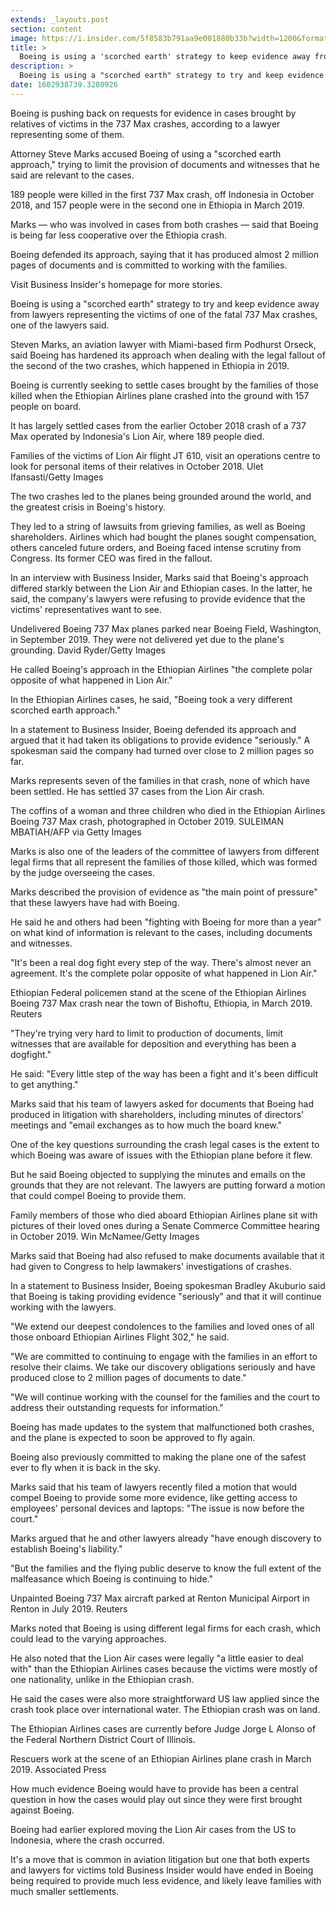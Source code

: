 ```yaml
--- 
extends: _layouts.post 
section: content 
image: https://i.insider.com/5f8583b791aa9e001880b33b?width=1200&format=jpeg 
title: > 
  Boeing is using a 'scorched earth' strategy to keep evidence away from lawyers representing 737 Max crash victims, lawyer says 
description: > 
  Boeing is using a "scorched earth" strategy to try and keep evidence away from lawyers representing the victims of one of the fatal 737 Max crashes, one of the lawyers said.In the Ethiopian Airlines cases, he said, "Boeing took a very different scorched earth approach."The coffins of a woman and three children who died in the Ethiopian Airlines Boeing 737 Max crash, photographed in October 2019.Ethiopian Federal policemen stand at the scene of the Ethiopian Airlines Boeing 737 Max crash near the town of Bishoftu, Ethiopia, in March 2019.The Ethiopian Airlines cases are currently before Judge Jorge L Alonso of the Federal Northern District Court of Illinois. 
date: 1602938739.3280926 
--- 
```

Boeing is pushing back on requests for evidence in cases brought by relatives of victims in the 737 Max crashes, according to a lawyer representing some of them.

Attorney Steve Marks accused Boeing of using a "scorched earth approach," trying to limit the provision of documents and witnesses that he said are relevant to the cases.

189 people were killed in the first 737 Max crash, off Indonesia in October 2018, and 157 people were in the second one in Ethiopia in March 2019.

Marks — who was involved in cases from both crashes — said that Boeing is being far less cooperative over the Ethiopia crash.

Boeing defended its approach, saying that it has produced almost 2 million pages of documents and is committed to working with the families.

Visit Business Insider's homepage for more stories.

Boeing is using a "scorched earth" strategy to try and keep evidence away from lawyers representing the victims of one of the fatal 737 Max crashes, one of the lawyers said.

Steven Marks, an aviation lawyer with Miami-based firm Podhurst Orseck, said Boeing has hardened its approach when dealing with the legal fallout of the second of the two crashes, which happened in Ethiopia in 2019.

Boeing is currently seeking to settle cases brought by the families of those killed when the Ethiopian Airlines plane crashed into the ground with 157 people on board.

It has largely settled cases from the earlier October 2018 crash of a 737 Max operated by Indonesia's Lion Air, where 189 people died.

Families of the victims of Lion Air flight JT 610, visit an operations centre to look for personal items of their relatives in October 2018. Ulet Ifansasti/Getty Images

The two crashes led to the planes being grounded around the world, and the greatest crisis in Boeing's history.

They led to a string of lawsuits from grieving families, as well as Boeing shareholders. Airlines which had bought the planes sought compensation, others canceled future orders, and Boeing faced intense scrutiny from Congress. Its former CEO was fired in the fallout.

In an interview with Business Insider, Marks said that Boeing's approach differed starkly between the Lion Air and Ethiopian cases. In the latter, he said, the company's lawyers were refusing to provide evidence that the victims' representatives want to see.

Undelivered Boeing 737 Max planes parked near Boeing Field, Washington, in September 2019. They were not delivered yet due to the plane's grounding. David Ryder/Getty Images

He called Boeing's approach in the Ethiopian Airlines "the complete polar opposite of what happened in Lion Air."

In the Ethiopian Airlines cases, he said, "Boeing took a very different scorched earth approach."

In a statement to Business Insider, Boeing defended its approach and argued that it had taken its obligations to provide evidence "seriously." A spokesman said the company had turned over close to 2 million pages so far.

Marks represents seven of the families in that crash, none of which have been settled. He has settled 37 cases from the Lion Air crash.

The coffins of a woman and three children who died in the Ethiopian Airlines Boeing 737 Max crash, photographed in October 2019. SULEIMAN MBATIAH/AFP via Getty Images

Marks is also one of the leaders of the committee of lawyers from different legal firms that all represent the families of those killed, which was formed by the judge overseeing the cases.

Marks described the provision of evidence as "the main point of pressure" that these lawyers have had with Boeing.

He said he and others had been "fighting with Boeing for more than a year" on what kind of information is relevant to the cases, including documents and witnesses.

"It's been a real dog fight every step of the way. There's almost never an agreement. It's the complete polar opposite of what happened in Lion Air."

Ethiopian Federal policemen stand at the scene of the Ethiopian Airlines Boeing 737 Max crash near the town of Bishoftu, Ethiopia, in March 2019. Reuters

"They're trying very hard to limit to production of documents, limit witnesses that are available for deposition and everything has been a dogfight."

He said: "Every little step of the way has been a fight and it's been difficult to get anything."

Marks said that his team of lawyers asked for documents that Boeing had produced in litigation with shareholders, including minutes of directors' meetings and "email exchanges as to how much the board knew."

One of the key questions surrounding the crash legal cases is the extent to which Boeing was aware of issues with the Ethiopian plane before it flew.

But he said Boeing objected to supplying the minutes and emails on the grounds that they are not relevant. The lawyers are putting forward a motion that could compel Boeing to provide them.

Family members of those who died aboard Ethiopian Airlines plane sit with pictures of their loved ones during a Senate Commerce Committee hearing in October 2019. Win McNamee/Getty Images

Marks said that Boeing had also refused to make documents available that it had given to Congress to help lawmakers' investigations of crashes.

In a statement to Business Insider, Boeing spokesman Bradley Akuburio said that Boeing is taking providing evidence "seriously" and that it will continue working with the lawyers.

"We extend our deepest condolences to the families and loved ones of all those onboard Ethiopian Airlines Flight 302," he said.

"We are committed to continuing to engage with the families in an effort to resolve their claims. We take our discovery obligations seriously and have produced close to 2 million pages of documents to date."

"We will continue working with the counsel for the families and the court to address their outstanding requests for information."

Boeing has made updates to the system that malfunctioned both crashes, and the plane is expected to soon be approved to fly again.

Boeing also previously committed to making the plane one of the safest ever to fly when it is back in the sky.

Marks said that his team of lawyers recently filed a motion that would compel Boeing to provide some more evidence, like getting access to employees' personal devices and laptops: "The issue is now before the court."

Marks argued that he and other lawyers already "have enough discovery to establish Boeing's liability."

"But the families and the flying public deserve to know the full extent of the malfeasance which Boeing is continuing to hide."

Unpainted Boeing 737 Max aircraft parked at Renton Municipal Airport in Renton in July 2019. Reuters

Marks noted that Boeing is using different legal firms for each crash, which could lead to the varying approaches.

He also noted that the Lion Air cases were legally "a little easier to deal with" than the Ethiopian Airlines cases because the victims were mostly of one nationality, unlike in the Ethiopian crash.

He said the cases were also more straightforward US law applied since the crash took place over international water. The Ethiopian crash was on land.

The Ethiopian Airlines cases are currently before Judge Jorge L Alonso of the Federal Northern District Court of Illinois.

Rescuers work at the scene of an Ethiopian Airlines plane crash in March 2019. Associated Press

How much evidence Boeing would have to provide has been a central question in how the cases would play out since they were first brought against Boeing.

Boeing had earlier explored moving the Lion Air cases from the US to Indonesia, where the crash occurred.

It's a move that is common in aviation litigation but one that both experts and lawyers for victims told Business Insider would have ended in Boeing being required to provide much less evidence, and likely leave families with much smaller settlements.